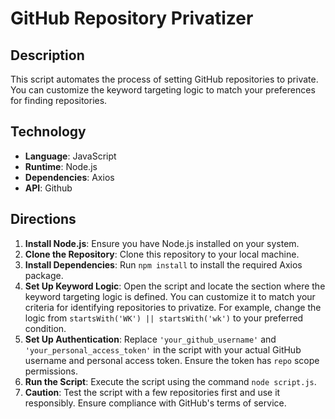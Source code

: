 # GitHub Repository Privatizer

## Description
This script automates the process of setting GitHub repositories to private. You can customize the keyword targeting logic to match your preferences for finding repositories.

## Technology
- **Language**: JavaScript
- **Runtime**: Node.js
- **Dependencies**: Axios
- **API**: Github

## Directions
1. **Install Node.js**: Ensure you have Node.js installed on your system.
2. **Clone the Repository**: Clone this repository to your local machine.
3. **Install Dependencies**: Run `npm install` to install the required Axios package.
4. **Set Up Keyword Logic**: Open the script and locate the section where the keyword targeting logic is defined. You can customize it to match your criteria for identifying repositories to privatize. For example, change the logic from `startsWith('WK') || startsWith('wk')` to your preferred condition.
5. **Set Up Authentication**: Replace `'your_github_username'` and `'your_personal_access_token'` in the script with your actual GitHub username and personal access token. Ensure the token has `repo` scope permissions.
6. **Run the Script**: Execute the script using the command `node script.js`.
7. **Caution**: Test the script with a few repositories first and use it responsibly. Ensure compliance with GitHub's terms of service.
